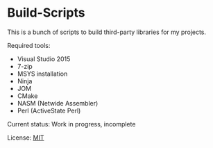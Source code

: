 # Build-Scripts #

This is a bunch of scripts to build third-party libraries for my projects.

Required tools:

- Visual Studio 2015
- 7-zip
- MSYS installation
- Ninja
- JOM
- CMake
- NASM (Netwide Assembler)
- Perl (ActiveState Perl)


Current status: Work in progress, incomplete

License: [MIT](http://opensource.org/licenses/mit-license.php)

